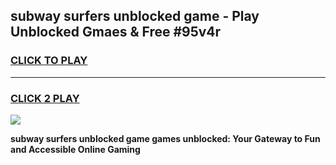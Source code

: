 
## subway surfers unblocked game - Play Unblocked Gmaes & Free #95v4r
<h3>
<a href="https://premium.freeplayer.one?title=subway_surfers_unblocked_game&ref=03M">CLICK TO PLAY</a></h3>
<hr>

<h3>
<a href="https://premium.freeplayer.one?title=subway_surfers_unblocked_game&ref=03M">CLICK 2 PLAY</a>
  
</h3>

<a href="https://premium.freeplayer.one?title=subway_surfers_unblocked_game&ref=03M"><img src="https://clearcache.store/games.png"></a>


**subway surfers unblocked game games unblocked: Your Gateway to Fun and Accessible Online Gaming**
